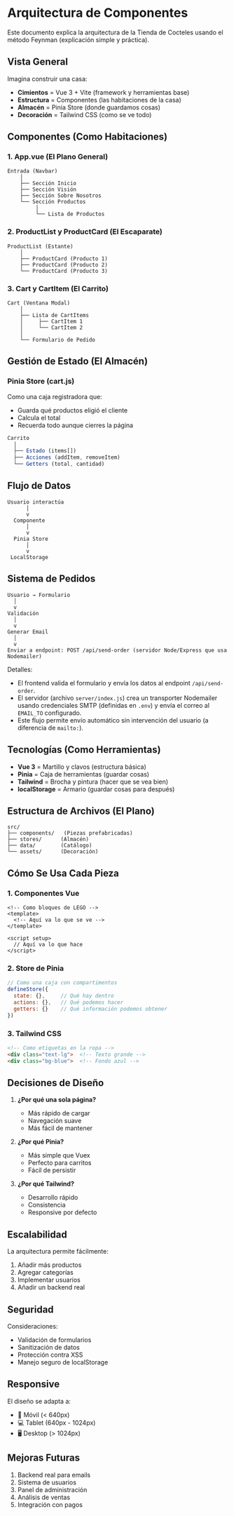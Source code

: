 # Arquitectura de Componentes 

Este documento explica la arquitectura de la Tienda de Cocteles usando el método Feynman (explicación simple y práctica).

##  Vista General

Imagina construir una casa:
- **Cimientos** = Vue 3 + Vite (framework y herramientas base)
- **Estructura** = Componentes (las habitaciones de la casa)
- **Almacén** = Pinia Store (donde guardamos cosas)
- **Decoración** = Tailwind CSS (como se ve todo)

##  Componentes (Como Habitaciones)

### 1. App.vue (El Plano General)
```
Entrada (Navbar)
    │
    ├── Sección Inicio
    ├── Sección Visión
    ├── Sección Sobre Nosotros
    └── Sección Productos
         │
         └── Lista de Productos
```

### 2. ProductList y ProductCard (El Escaparate)
```
ProductList (Estante)
    │
    ├── ProductCard (Producto 1)
    ├── ProductCard (Producto 2)
    └── ProductCard (Producto 3)
```

### 3. Cart y CartItem (El Carrito)
```
Cart (Ventana Modal)
    │
    ├── Lista de CartItems
    │     ├── CartItem 1
    │     └── CartItem 2
    │
    └── Formulario de Pedido
```

##  Gestión de Estado (El Almacén)

### Pinia Store (cart.js)
Como una caja registradora que:
- Guarda qué productos eligió el cliente
- Calcula el total
- Recuerda todo aunque cierres la página

```javascript
Carrito
  │
  ├── Estado (items[])
  ├── Acciones (addItem, removeItem)
  └── Getters (total, cantidad)
```

##  Flujo de Datos

```
Usuario interactúa
      │
      v
  Componente
      │
      v
  Pinia Store
      │
      v
 LocalStorage
```

## Sistema de Pedidos

```
Usuario → Formulario
  │
  v
Validación
  │
  v
Generar Email
  │
  v
Enviar a endpoint: POST /api/send-order (servidor Node/Express que usa Nodemailer)
```

Detalles:
- El frontend valida el formulario y envía los datos al endpoint `/api/send-order`.
- El servidor (archivo `server/index.js`) crea un transporter Nodemailer usando credenciales SMTP (definidas en `.env`) y envía el correo al `EMAIL_TO` configurado.
- Este flujo permite envío automático sin intervención del usuario (a diferencia de `mailto:`).

## Tecnologías (Como Herramientas)

- **Vue 3** = Martillo y clavos (estructura básica)
- **Pinia** = Caja de herramientas (guardar cosas)
- **Tailwind** = Brocha y pintura (hacer que se vea bien)
- **localStorage** = Armario (guardar cosas para después)

##  Estructura de Archivos (El Plano)

```
src/
├── components/   (Piezas prefabricadas)
├── stores/      (Almacén)
├── data/        (Catálogo)
└── assets/      (Decoración)
```

## Cómo Se Usa Cada Pieza

### 1. Componentes Vue
```vue
<!-- Como bloques de LEGO -->
<template>
  <!-- Aquí va lo que se ve -->
</template>

<script setup>
  // Aquí va lo que hace
</script>
```

### 2. Store de Pinia
```javascript
// Como una caja con compartimentos
defineStore({
  state: {},     // Qué hay dentro
  actions: {},   // Qué podemos hacer
  getters: {}    // Qué información podemos obtener
})
```

### 3. Tailwind CSS
```html
<!-- Como etiquetas en la ropa -->
<div class="text-lg">  <!-- Texto grande -->
<div class="bg-blue">  <!-- Fondo azul -->
```

##  Decisiones de Diseño

1. **¿Por qué una sola página?**
   - Más rápido de cargar
   - Navegación suave
   - Más fácil de mantener

2. **¿Por qué Pinia?**
   - Más simple que Vuex
   - Perfecto para carritos
   - Fácil de persistir

3. **¿Por qué Tailwind?**
   - Desarrollo rápido
   - Consistencia
   - Responsive por defecto

## Escalabilidad

La arquitectura permite fácilmente:
1. Añadir más productos
2. Agregar categorías
3. Implementar usuarios
4. Añadir un backend real

##  Seguridad

Consideraciones:
- Validación de formularios
- Sanitización de datos
- Protección contra XSS
- Manejo seguro de localStorage

##  Responsive

El diseño se adapta a:
- 📱 Móvil (< 640px)
- 💻 Tablet (640px - 1024px)
- 🖥️ Desktop (> 1024px)

##  Mejoras Futuras

1. Backend real para emails
2. Sistema de usuarios
3. Panel de administración
4. Análisis de ventas
5. Integración con pagos